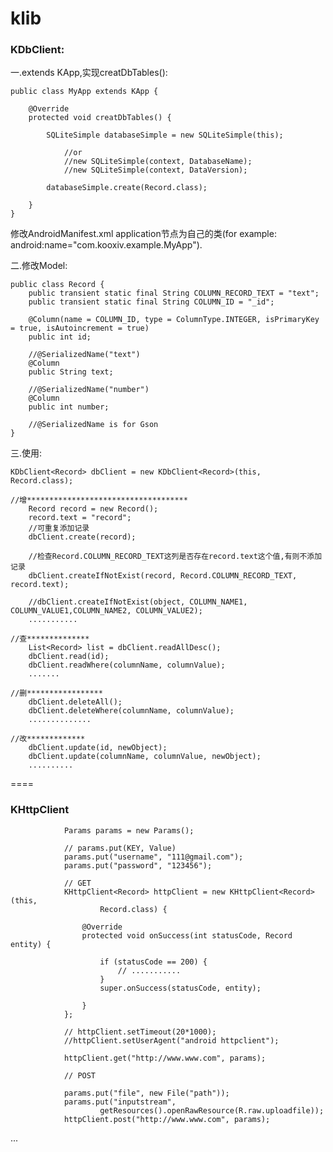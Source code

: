 klib
====



<h3>KDbClient:</h3>

一.extends KApp,实现creatDbTables():

	public class MyApp extends KApp {
	
		@Override
		protected void creatDbTables() {
		 
			SQLiteSimple databaseSimple = new SQLiteSimple(this); 
			    
			    //or
			    //new SQLiteSimple(context, DatabaseName);
			    //new SQLiteSimple(context, DataVersion);
			    
			databaseSimple.create(Record.class);
	
		}
	}

   修改AndroidManifest.xml application节点为自己的类(for example: android:name="com.kooxiv.example.MyApp").

二.修改Model:
	
	public class Record {
		public transient static final String COLUMN_RECORD_TEXT = "text";
		public transient static final String COLUMN_ID = "_id";
	
		@Column(name = COLUMN_ID, type = ColumnType.INTEGER, isPrimaryKey = true, isAutoincrement = true)
		public int id;
	
		//@SerializedName("text")
		@Column
		public String text;
	
		//@SerializedName("number")
		@Column
		public int number;
		
		//@SerializedName is for Gson
	}
	
三.使用:

	KDbClient<Record> dbClient = new KDbClient<Record>(this, Record.class);

	//增************************************
		Record record = new Record();
		record.text = "record";
		//可重复添加记录
		dbClient.create(record);
		
		//检查Record.COLUMN_RECORD_TEXT这列是否存在record.text这个值,有则不添加记录
		dbClient.createIfNotExist(record, Record.COLUMN_RECORD_TEXT, record.text);
		
		//dbClient.createIfNotExist(object, COLUMN_NAME1, COLUMN_VALUE1,COLUMN_NAME2, COLUMN_VALUE2);
		...........
	
	//查**************
		List<Record> list = dbClient.readAllDesc();
		dbClient.read(id);
		dbClient.readWhere(columnName, columnValue);
		.......
	
	//删*****************
		dbClient.deleteAll();
		dbClient.deleteWhere(columnName, columnValue);
		..............
	
	//改*************
		dbClient.update(id, newObject);
		dbClient.update(columnName, columnValue, newObject);
		..........
	
	
	
====

<h3>KHttpClient</h3>


				Params params = new Params();
		
				// params.put(KEY, Value)
				params.put("username", "111@gmail.com");
				params.put("password", "123456");
		
				// GET
				KHttpClient<Record> httpClient = new KHttpClient<Record>(this,
						Record.class) {
						
					@Override
					protected void onSuccess(int statusCode, Record entity) {
		
						if (statusCode == 200) {
							// ...........
						}
						super.onSuccess(statusCode, entity);
		
					}
				};
		
				// httpClient.setTimeout(20*1000);
				//httpClient.setUserAgent("android httpclient");
				
				httpClient.get("http://www.www.com", params);
		
				// POST
				
				params.put("file", new File("path"));
				params.put("inputstream",
						getResources().openRawResource(R.raw.uploadfile));
				httpClient.post("http://www.www.com", params);

	






...
